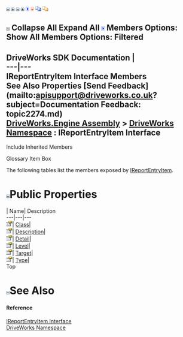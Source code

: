 ![](dotnetimages/collapse.gif) ![](dotnetimages/expand.gif) ![](dotnetimages/collapse.gif) ![](dotnetimages/expand.gif) ![](dotnetimages/drpdown.gif) ![](dotnetimages/drpdown_orange.gif) ![](dotnetimages/copycode.gif) ![](dotnetimages/copycodeHighlight.gif)

![](dotnetimages/collapse.gif) Collapse All Expand All ![](dotnetimages/drpdown.gif) Members Options: Show All  Members Options: Filtered   
---  
DriveWorks SDK Documentation  |   
---|---  
IReportEntryItem Interface Members   
See Also Properties [Send Feedback](mailto:apisupport@driveworks.co.uk?subject=Documentation Feedback: topic2274.md)  
[DriveWorks.Engine Assembly](topic2156.md) > [DriveWorks Namespace](topic2159.md) : IReportEntryItem Interface  
---  
  
Include Inherited Members    


Glossary Item Box

The following tables list the members exposed by [IReportEntryItem](topic2274.md).

# ![](dotnetimages/collapse.gif)Public Properties

| Name| Description  
---|---|---  
![ Property](dotnetimages/Property.gif)| [Class](topic2279.md)|   
![ Property](dotnetimages/Property.gif)| [Description](topic2280.md)|   
![ Property](dotnetimages/Property.gif)| [Detail](topic2281.md)|   
![ Property](dotnetimages/Property.gif)| [Level](topic2282.md)|   
![ Property](dotnetimages/Property.gif)| [Target](topic2283.md)|   
![ Property](dotnetimages/Property.gif)| [Type](topic2284.md)|   
Top

# ![](dotnetimages/collapse.gif)See Also

#### Reference

[IReportEntryItem Interface](topic2274.md)   
[DriveWorks Namespace](topic2159.md)



